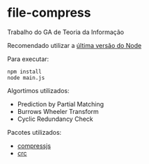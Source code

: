 # file-compress
Trabalho do GA de Teoria da Informação

Recomendado utilizar a [última versão do Node](https://nodejs.org/en/)

Para executar:

````
npm install
node main.js
````
Algortimos utilizados:
- Prediction by Partial Matching
- Burrows Wheeler Transform
- Cyclic Redundancy Check

Pacotes utilizados:
- [compressjs](https://www.npmjs.com/package/compressjs)
- [crc](https://www.npmjs.com/package/crc)

